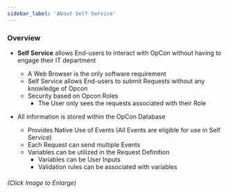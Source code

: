 ```yaml
---
sidebar_label: 'About Self Service'
---
```


### Overview

<!--
<a href="imgbasic/SelfServiceButtonSolutionManager.png" target="_blank"><img src="imgbasic/SelfServiceButtonSolutionManager.png" width="500"></img></a>  
-->

* **Self Service** allows End-users to interact with OpCon without having to engage their IT department
    * A Web Browser is the only software requirement
    * Self Service allows End-users to submit Requests without any knowledge of Opcon
    * Security based on Opcon Roles
        * The User only sees the requests associated with their Role

* All information is stored within the OpCon Database
    * Provides Native Use of Events (All Events are eligible for use in Self Service)
    * Each Request can send multiple Events
    * Variables can be utilized in the Request Definition
        * Variables can be User Inputs
        * Validation rules can be associated with variables


###### (Click Image to Enlarge)